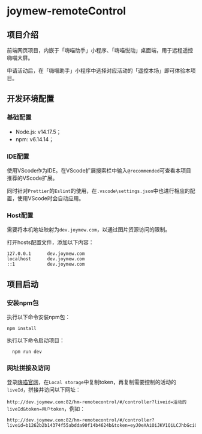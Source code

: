 # joymew-remoteControl

## 项目介绍

前端网页项目，内嵌于「嗨喵助手」小程序、「嗨喵悦动」桌面端，用于远程遥控嗨喵大屏。

申请活动后，在「嗨喵助手」小程序中选择对应活动的「遥控本场」即可体验本项目。

## 开发环境配置

### 基础配置

- Node.js: v14.17.5；
- npm: v6.14.14；

### IDE配置

使用VScode作为IDE。在VScode扩展搜索栏中输入`@recommended`可查看本项目推荐的VScode扩展。

同时针对`Prettier`的`Eslint`的使用，在`.vscode\settings.json`中也进行相应的配置，使用VScode时会自动应用。

### Host配置

需要将本机地址映射为`dev.joymew.com`，以通过图片资源访问的限制。

打开hosts配置文件，添加以下内容：

```
127.0.0.1      dev.joymew.com
localhost      dev.joymew.com
::1            dev.joymew.com
```

## 项目启动

### 安装npm包

执行以下命令安装npm包：

```
npm install
```

执行以下命令启动项目：

```
  npm run dev
```

### 网址拼接及访问

登录[嗨喵官网](https://www.hudongmiao.com/#/)，在`Local storage`中复制token，再复制需要控制的活动的`liveId`，拼接并访问以下网址：

`http://dev.joymew.com:82/hm-remotecontrol/#/controller?liveid=活动的liveId&token=用户token`，例如：


```
http://dev.joymew.com:82/hm-remotecontrol/#/controller?liveid=b1262b2b14374f55abdda90f14b4624b&token=eyJ0eXAiOiJKV1QiLCJhbGciOiJIUzI1NiJ9.eyJleHQiOjE3NjE4MTcwNDc2NTcsInVpZCI6ImY2YWI4Njk1NjFhMjQyOTlhYThiYWY3MjhkNTQ5YjIzIiwiaWF0IjoxNzYwMDg5MDQ3NjU3fQ.Fnr4gVMp8amCiJcpOuW3gZktFX3e05Wgi2hYcDI0YEg
```